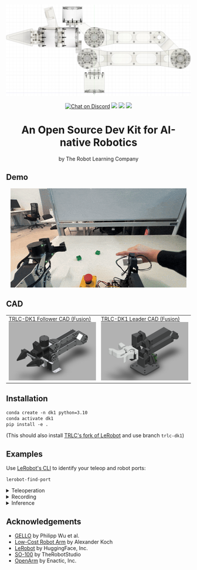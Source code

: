 <p align="center">
    <img src="media/xray.jpg">
</p>
<p align="center">
    <a href="https://docs.robot-learning.co/">
        <img src="https://img.shields.io/badge/Documentation-📕-blue" alt="Chat on Discord"></a>
    <a href="https://discord.gg/PTZ3CN5WkJ">
        <img src="https://img.shields.io/discord/1409155673572249672?color=7289DA&label=Discord&logo=discord&logoColor=white"></a>
    <a href="https://x.com/JannikGrothusen">
        <img src="https://img.shields.io/twitter/follow/Jannik?style=social"></a>
    <a href="https://www.robot-learning.co/">
        <img src=https://img.shields.io/badge/Order%20a%20kit-8A2BE2></a>
</p>

<h1 align="center">An Open Source Dev Kit for AI-native Robotics</h1>
<p align="center">by The Robot Learning Company</p>

## Demo

<p align="center">
    <img src="media/demo.gif">
</p>

## CAD

<table align="center">
<tr>
<td width="50%">
<a href="https://a360.co/48vL3j3" target="_blank">
TRLC-DK1 Follower CAD (Fusion)<br>
<img src="media/follower_cad.png" width="100%">
</a>
</td>
<td width="50%">
<a href="https://a360.co/4nmVNVC" target="_blank">
TRLC-DK1 Leader CAD (Fusion)<br>
<img src="media/leader_cad.png" width="100%">
</a>
</td>
</tr>
</table>

## Installation

```
conda create -n dk1 python=3.10
conda activate dk1
pip install -e .
```

(This should also install [TRLC's fork of LeRobot](https://github.com/robot-learning-co/lerobot) and use branch `trlc-dk1`)

## Examples

Use [LeRobot's CLI](https://huggingface.co/docs/lerobot/il_robots) to identify your teleop and robot ports:

```
lerobot-find-port
```

<details>
<summary>Teleoperation
</summary>

```bash
lerobot-teleoperate \
    --robot.type=dk1_follower \
    --robot.port=/dev/tty.usbmodem00000000050C1 \
    --robot.joint_velocity_scaling=0.5 \
    --robot.cameras="{ 
        context: {type: opencv, index_or_path: 0, width: 1280, height: 720, fps: 30}, 
        wrist: {type: opencv, index_or_path: 1, width: 1280, height: 720, fps: 30}
      }" \
    --teleop.type=dk1_leader \
    --teleop.port=/dev/tty.usbmodem58FA0824311 \
    --display_data=true
```
</details>

<details>
<summary>Recording
</summary>

```bash
lerobot-record \
    --robot.type=dk1_follower \
    --robot.port=/dev/tty.usbmodem00000000050C1 \
    --robot.joint_velocity_scaling=1.0 \
    --robot.cameras="{ 
        context: {type: opencv, index_or_path: 0, width: 640, height: 360, fps: 30}, 
        wrist: {type: opencv, index_or_path: 1, width: 640, height: 360, fps: 30}
      }" \
    --teleop.type=dk1_leader \
    --teleop.port=/dev/tty.usbmodem58FA0824311 \
    --display_data=true \
    --dataset.repo_id=$USER/my_dataset \
    --dataset.push_to_hub=false \
    --dataset.num_episodes=50 \
    --dataset.episode_time_s=30 \
    --dataset.reset_time_s=15 \
    --dataset.single_task="My task description."
```
```bash
    --resume=true
```
</details>

<details>
<summary>Inference
</summary>

```bash
lerobot-record  \
  --robot.type=dk1_follower \
  --robot.port=/dev/tty.usbmodem00000000050C1 \
  --robot.joint_velocity_scaling=0.5 \
  --robot.cameras="{ 
      context: {type: opencv, index_or_path: 0, width: 640, height: 360, fps: 30}, 
      wrist: {type: opencv, index_or_path: 1, width: 640, height: 360, fps: 30}
    }"
  --display_data=true \
  --dataset.repo_id=$USER/eval_my_model \
  --dataset.single_task="My task description." \
  --dataset.push_to_hub=false \
  --policy.path=outputs/my_model/checkpoints/last/pretrained_model
```
</details>



## Acknowledgements

- [GELLO](https://wuphilipp.github.io/gello_site/) by Philipp Wu et al.
- [Low-Cost Robot Arm](https://github.com/AlexanderKoch-Koch/low_cost_robot) by Alexander Koch
- [LeRobot](https://github.com/huggingface/lerobot) by HuggingFace, Inc.
- [SO-100](https://github.com/TheRobotStudio/SO-ARM100) by TheRobotStudio
- [OpenArm](https://openarm.dev/) by Enactic, Inc.
